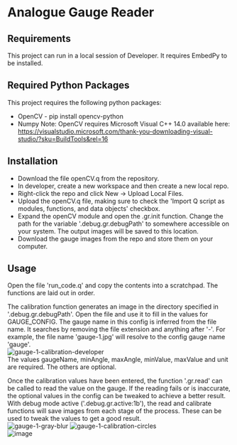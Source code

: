 # Analogue Gauge Reader
## Requirements
This project can run in a local session of Developer. It requires EmbedPy to be installed.
## Required Python Packages
This project requires the following python packages:
- OpenCV - pip install opencv-python
- Numpy
Note: OpenCV requires Microsoft Visual C++ 14.0 available here: https://visualstudio.microsoft.com/thank-you-downloading-visual-studio/?sku=BuildTools&rel=16
## Installation
- Download the file openCV.q from the repository. 
- In developer, create a new workspace and then create a new local repo.
- Right-click the repo and click New -> Upload Local Files. 
- Upload the openCV.q file, making sure to check the 'Import Q script as modules, functions, and data objects' checkbox.
- Expand the openCV module and open the .gr.init function. Change the path for the variable '.debug.gr.debugPath' to somewhere accessible on your system. The output images will be saved to this location.
- Download the gauge images from the repo and store them on your computer.
## Usage
Open the file 'run_code.q' and copy the contents into a scratchpad. The functions are laid out in order. 

The calibration function generates an image in the directory specified in '.debug.gr.debugPath'. Open the file and use it to fill in the values for GAUGE_CONFIG. The gauge name in this config is inferred from the file name. It searches by removing the file extension and anything after '-'. For example, the file name 'gauge-1.jpg' will resolve to the config gauge name 'gauge'.<br/>
![gauge-1-calibration-developer](https://user-images.githubusercontent.com/90591113/140465878-e4465699-89dd-41c4-a71a-f8bfc15dcb1c.jpg)<br/>
The values gaugeName, minAngle, maxAngle, minValue, maxValue and unit are required. The others are optional.

Once the calibration values have been entered, the function '.gr.read' can be called to read the value on the gauge. If the reading fails or is inaccurate, the optional values in the config can be tweaked to achieve a better result. With debug mode active ('.debug.gr.active:1b'), the read and calibrate functions will save images from each stage of the process. These can be used to tweak the values to get a good result.<br/>
![gauge-1-gray-blur](https://user-images.githubusercontent.com/90591113/140466280-66e82dc3-c8f5-4936-a3c4-345745b63abf.jpg)
![gauge-1-calibration-circles](https://user-images.githubusercontent.com/90591113/140466310-ede1363c-aeeb-48ef-ba3b-577bb2f92ef6.jpg)<br/>
![image](https://user-images.githubusercontent.com/90591113/140466614-aa0e7cb1-b26e-420e-bb6e-6da8b9e74d0e.png)

